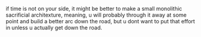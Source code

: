 if time is not on your side, 
it might be better to make a small monolithic sacrificial architexture,
meaning, u will probably through it away at some point and build a better arc
down the road, but u dont want to put that effort in unless u actually get down the road.
